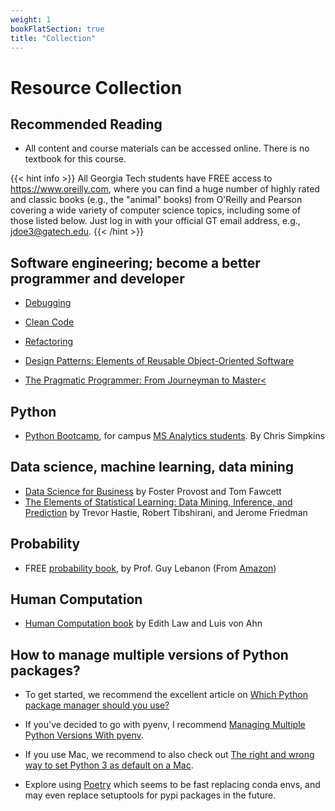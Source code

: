 ```yaml
---
weight: 1
bookFlatSection: true
title: "Collection"
---
```


# Resource Collection

## Recommended Reading

- All content and course materials can be accessed online. There is no textbook for this course.

{{< hint info >}}
All Georgia Tech students have FREE access to https://www.oreilly.com, where you can find a huge number of highly rated and classic books (e.g., the "animal" books) from O'Reilly and Pearson covering a wide variety of computer science topics, including some of those listed below. Just log in with your official GT email address, e.g., jdoe3@gatech.edu.
{{< /hint >}}

## Software engineering; become a better programmer and developer
- [Debugging](https://learning.oreilly.com/library/view/debugging/9780814474570/)

- [Clean Code](https://www.safaribooksonline.com/library/view/clean-code/9780136083238/)

- [Refactoring](https://learning.oreilly.com/library/view/refactoring-improving-the/9780134757681)

- [Design Patterns: Elements of Reusable Object-Oriented Software](https://www.safaribooksonline.com/library/view/design-patterns-elements/0201633612/)

- [The Pragmatic Programmer: From Journeyman to Master<](https://www.safaribooksonline.com/library/view/the-pragmatic-programmer/020161622X/)

## Python
- [Python Bootcamp](https://datamastery.gitlab.io/msabc/), for campus [MS Analytics students](https://analytics.gatech.edu"). By Chris Simpkins

## Data science, machine learning, data mining
- [Data Science for Business](http://amzn.com/1449361323) by Foster Provost and Tom Fawcett
- [The Elements of Statistical Learning: Data Mining, Inference, and Prediction](https://web.stanford.edu/~hastie/Papers/ESLII.pdf) by Trevor Hastie, Robert Tibshirani, and Jerome Friedman

## Probability
- FREE [probability book](http://theanalysisofdata.com/probability/0_2.html), by Prof. Guy Lebanon (From [Amazon](http://www.amazon.com/Probability-Analysis-Data-Guy-Lebanon/dp/1479344761/))

## Human Computation
- [Human Computation book](https://www.morganclaypoolpublishers.com/doi/abs/10.2200/S00371ED1V01Y201107AIM013) by Edith Law and Luis von Ahn

## How to manage multiple versions of Python packages? 
- To get started, we recommend the excellent article on [Which Python package manager should you use?](https://towardsdatascience.com/which-python-package-manager-should-you-use-d0fd0789a250)

- If you've decided to go with pyenv, I recommend [Managing Multiple Python Versions With pyenv](https://realpython.com/intro-to-pyenv/). 

- If you use Mac, we recommend to also check out [The right and wrong way to set Python 3 as default on a Mac](https://opensource.com/article/19/5/python-3-default-mac). 

- Explore using [Poetry](https://python-poetry.org) which seems to be fast replacing conda envs, and may even replace setuptools for pypi packages in the future. 

